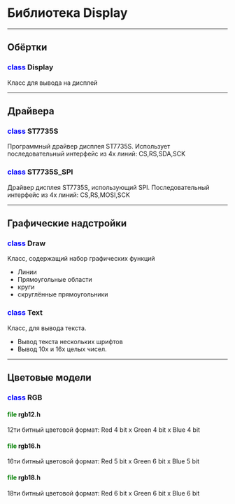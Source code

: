 # Библиотека Display

---

## Обёртки

### <span style="color:blue">class</span> **Display**

Класс для вывода на дисплей

---

## Драйвера

### <span style="color:blue">class</span> **ST7735S**

Программный драйвер дисплея ST7735S.
Использует последовательный интерфейс из 4х линий:
CS,RS,SDA,SCK

### <span style="color:blue">class</span> **ST7735S_SPI**

Драйвер дисплея ST7735S, использующий SPI.
Последовательный интерфейс из 4х линий:
CS,RS,MOSI,SCK

---

## Графические надстройки

### <span style="color:blue">class</span> **Draw**

Kласс, содержащий набор графических функций

+ Линии
+ Прямоугольные области
+ круги
+ скруглённые прямоугольники

### <span style="color:blue">class</span> **Text**

Класс, для вывода текста.

+ Вывод текста нескольких шрифтов
+ Вывод 10х и 16х целых чисел.

---

## Цветовые модели

### <span style="color:blue">class</span> **RGB**

#### <span style="color:green">file</span> **rgb12.h**

12ти битный цветовой формат: Red 4 bit x Green 4 bit x Blue 4 bit

#### <span style="color:green">file</span> **rgb16.h**

16ти битный цветовой формат: Red 5 bit x Green 6 bit x Blue 5 bit

#### <span style="color:green">file</span> **rgb18.h**

18ти битный цветовой формат: Red 6 bit x Green 6 bit x Blue 6 bit
